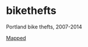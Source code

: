 # bikethefts
Portland bike thefts, 2007-2014

<a href="http://projects.oregonlive.com/maps/bikes/thefts">Mapped</a>
